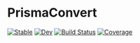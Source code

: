 # PrismaConvert

[![Stable](https://img.shields.io/badge/docs-stable-blue.svg)](https://<sfacca>.github.io/PrismaConvert.jl/stable)
[![Dev](https://img.shields.io/badge/docs-dev-blue.svg)](https://<sfacca>.github.io/PrismaConvert.jl/dev)
[![Build Status](https://travis-ci.com/<sfacca>/PrismaConvert.jl.svg?branch=master)](https://travis-ci.com/<sfacca>/PrismaConvert.jl)
[![Coverage](https://codecov.io/gh/<sfacca>/PrismaConvert.jl/branch/master/graph/badge.svg)](https://codecov.io/gh/<sfacca>/PrismaConvert.jl)
